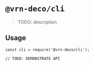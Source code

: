 # `@vrn-deco/cli`

> TODO: description

## Usage

```
const cli = require('@vrn-deco/cli');

// TODO: DEMONSTRATE API
```
